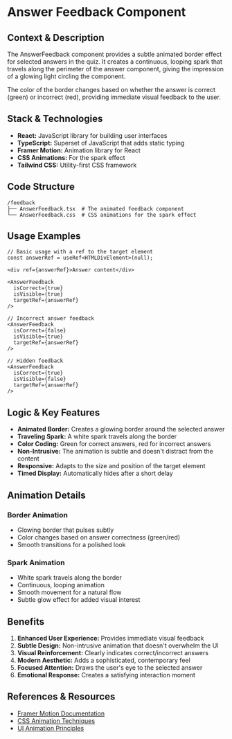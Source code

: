 # Answer Feedback Component

## Context & Description

The AnswerFeedback component provides a subtle animated border effect for selected answers in the quiz. It creates a continuous, looping spark that travels along the perimeter of the answer component, giving the impression of a glowing light circling the component.

The color of the border changes based on whether the answer is correct (green) or incorrect (red), providing immediate visual feedback to the user.

## Stack & Technologies

- **React:** JavaScript library for building user interfaces
- **TypeScript:** Superset of JavaScript that adds static typing
- **Framer Motion:** Animation library for React
- **CSS Animations:** For the spark effect
- **Tailwind CSS:** Utility-first CSS framework

## Code Structure

```
/feedback
├── AnswerFeedback.tsx  # The animated feedback component
└── AnswerFeedback.css  # CSS animations for the spark effect
```

## Usage Examples

```tsx
// Basic usage with a ref to the target element
const answerRef = useRef<HTMLDivElement>(null);

<div ref={answerRef}>Answer content</div>

<AnswerFeedback 
  isCorrect={true} 
  isVisible={true} 
  targetRef={answerRef}
/>

// Incorrect answer feedback
<AnswerFeedback 
  isCorrect={false} 
  isVisible={true} 
  targetRef={answerRef}
/>

// Hidden feedback
<AnswerFeedback 
  isCorrect={true} 
  isVisible={false} 
  targetRef={answerRef}
/>
```

## Logic & Key Features

- **Animated Border:** Creates a glowing border around the selected answer
- **Traveling Spark:** A white spark travels along the border
- **Color Coding:** Green for correct answers, red for incorrect answers
- **Non-Intrusive:** The animation is subtle and doesn't distract from the content
- **Responsive:** Adapts to the size and position of the target element
- **Timed Display:** Automatically hides after a short delay

## Animation Details

### Border Animation
- Glowing border that pulses subtly
- Color changes based on answer correctness (green/red)
- Smooth transitions for a polished look

### Spark Animation
- White spark travels along the border
- Continuous, looping animation
- Smooth movement for a natural flow
- Subtle glow effect for added visual interest

## Benefits

1. **Enhanced User Experience:** Provides immediate visual feedback
2. **Subtle Design:** Non-intrusive animation that doesn't overwhelm the UI
3. **Visual Reinforcement:** Clearly indicates correct/incorrect answers
4. **Modern Aesthetic:** Adds a sophisticated, contemporary feel
5. **Focused Attention:** Draws the user's eye to the selected answer
6. **Emotional Response:** Creates a satisfying interaction moment

## References & Resources

- [Framer Motion Documentation](https://www.framer.com/motion/)
- [CSS Animation Techniques](https://css-tricks.com/almanac/properties/a/animation/)
- [UI Animation Principles](https://www.invisionapp.com/inside-design/motion-design-animation-principles-for-ux/) 